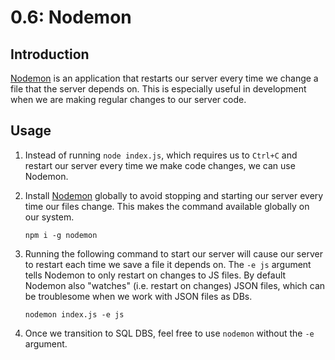 # 0.6: Nodemon

## Introduction

[Nodemon](https://www.npmjs.com/package/nodemon) is an application that restarts our server every time we change a file that the server depends on. This is especially useful in development when we are making regular changes to our server code.

## Usage

1. Instead of running `node index.js`, which requires us to `Ctrl+C` and restart our server every time we make code changes, we can use Nodemon.
2. Install [Nodemon](https://www.npmjs.com/package/nodemon) globally to avoid stopping and starting our server every time our files change. This makes the command available globally on our system.

   ```text
   npm i -g nodemon
   ```

3. Running the following command to start our server will cause our server to restart each time we save a file it depends on. The `-e js` argument tells Nodemon to only restart on changes to JS files. By default Nodemon also "watches" \(i.e. restart on changes\) JSON files, which can be troublesome when we work with JSON files as DBs.

   ```text
   nodemon index.js -e js
   ```

4. Once we transition to SQL DBS, feel free to use `nodemon` without the `-e` argument.
